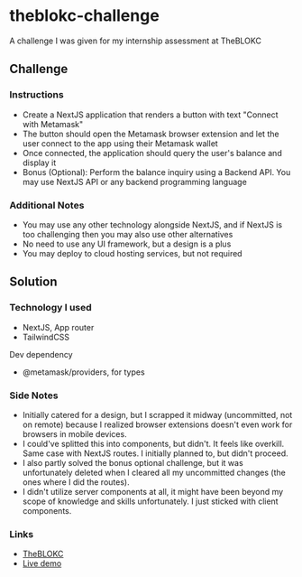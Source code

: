# theblokc-challenge

A challenge I was given for my internship assessment at TheBLOKC

## Challenge

### Instructions

- Create a NextJS application that renders a button with text "Connect with Metamask"
- The button should open the Metamask browser extension and let the user connect to the app using their Metamask wallet
- Once connected, the application should query the user's balance and display it
- Bonus (Optional): Perform the balance inquiry using a Backend API. You may use NextJS API or any backend programming language

### Additional Notes

- You may use any other technology alongside NextJS, and if NextJS is too challenging then you may also use other alternatives
- No need to use any UI framework, but a design is a plus
- You may deploy to cloud hosting services, but not required

## Solution

### Technology I used

- NextJS, App router
- TailwindCSS

Dev dependency

- @metamask/providers, for types

### Side Notes

- Initially catered for a design, but I scrapped it midway (uncommitted, not on remote) because I realized browser extensions doesn't even work for browsers in mobile devices.
- I could've splitted this into components, but didn't. It feels like overkill. Same case with NextJS routes. I initially planned to, but didn't proceed.
- I also partly solved the bonus optional challenge, but it was unfortunately deleted when I cleared all my uncommitted changes (the ones where I did the routes).
- I didn't utilize server components at all, it might have been beyond my scope of knowledge and skills unfortunately. I just sticked with client components.

### Links

- [TheBLOKC](https://theblokc.com)
- [Live demo](https://theblokc-challenge.vercel.app)
